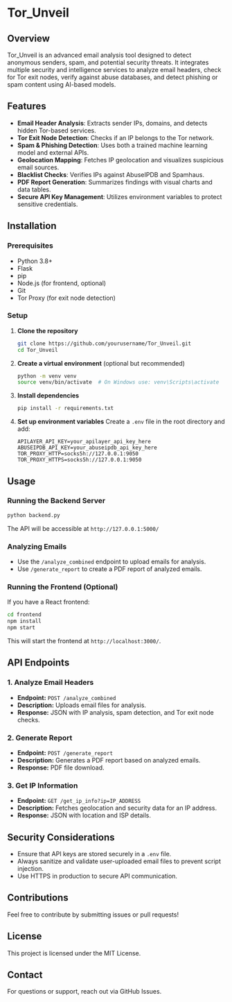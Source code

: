 # Tor_Unveil

## Overview
Tor_Unveil is an advanced email analysis tool designed to detect anonymous senders, spam, and potential security threats. It integrates multiple security and intelligence services to analyze email headers, check for Tor exit nodes, verify against abuse databases, and detect phishing or spam content using AI-based models.

## Features
- **Email Header Analysis**: Extracts sender IPs, domains, and detects hidden Tor-based services.
- **Tor Exit Node Detection**: Checks if an IP belongs to the Tor network.
- **Spam & Phishing Detection**: Uses both a trained machine learning model and external APIs.
- **Geolocation Mapping**: Fetches IP geolocation and visualizes suspicious email sources.
- **Blacklist Checks**: Verifies IPs against AbuseIPDB and Spamhaus.
- **PDF Report Generation**: Summarizes findings with visual charts and data tables.
- **Secure API Key Management**: Utilizes environment variables to protect sensitive credentials.

## Installation
### Prerequisites
- Python 3.8+
- Flask
- pip
- Node.js (for frontend, optional)
- Git
- Tor Proxy (for exit node detection)

### Setup
1. **Clone the repository**
   ```sh
   git clone https://github.com/yourusername/Tor_Unveil.git
   cd Tor_Unveil
   ```
2. **Create a virtual environment** (optional but recommended)
   ```sh
   python -m venv venv
   source venv/bin/activate  # On Windows use: venv\Scripts\activate
   ```
3. **Install dependencies**
   ```sh
   pip install -r requirements.txt
   ```
4. **Set up environment variables**
   Create a `.env` file in the root directory and add:
   ```
   APILAYER_API_KEY=your_apilayer_api_key_here
   ABUSEIPDB_API_KEY=your_abuseipdb_api_key_here
   TOR_PROXY_HTTP=socks5h://127.0.0.1:9050
   TOR_PROXY_HTTPS=socks5h://127.0.0.1:9050
   ```

## Usage
### Running the Backend Server
```sh
python backend.py
```
The API will be accessible at `http://127.0.0.1:5000/`

### Analyzing Emails
- Use the `/analyze_combined` endpoint to upload emails for analysis.
- Use `/generate_report` to create a PDF report of analyzed emails.

### Running the Frontend (Optional)
If you have a React frontend:
```sh
cd frontend
npm install
npm start
```
This will start the frontend at `http://localhost:3000/`.

## API Endpoints
### 1. **Analyze Email Headers**
   - **Endpoint:** `POST /analyze_combined`
   - **Description:** Uploads email files for analysis.
   - **Response:** JSON with IP analysis, spam detection, and Tor exit node checks.

### 2. **Generate Report**
   - **Endpoint:** `POST /generate_report`
   - **Description:** Generates a PDF report based on analyzed emails.
   - **Response:** PDF file download.

### 3. **Get IP Information**
   - **Endpoint:** `GET /get_ip_info?ip=IP_ADDRESS`
   - **Description:** Fetches geolocation and security data for an IP address.
   - **Response:** JSON with location and ISP details.

## Security Considerations
- Ensure that API keys are stored securely in a `.env` file.
- Always sanitize and validate user-uploaded email files to prevent script injection.
- Use HTTPS in production to secure API communication.

## Contributions
Feel free to contribute by submitting issues or pull requests!

## License
This project is licensed under the MIT License.

## Contact
For questions or support, reach out via GitHub Issues.

